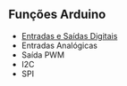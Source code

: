 ## Funções Arduino

- [Entradas e Saídas Digitais](https://github.com/Franzininho/franzininho-docs/tree/master/03-Funcoes-Arduino/Entradas-Saidas-Digitais)
- Entradas Analógicas
- Saída PWM
- I2C
- SPI
